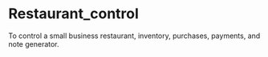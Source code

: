 # Restaurant_control
To control a small business restaurant, inventory, purchases, payments, and note generator.
